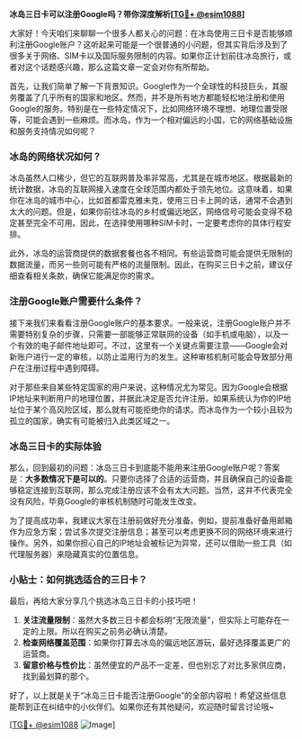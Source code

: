 **冰岛三日卡可以注册Google吗？带你深度解析[[TG💪+ @esim1088](https://t.me/s/esim1088)]**

大家好！今天咱们来聊聊一个很多人都关心的问题：在冰岛使用三日卡是否能够顺利注册Google账户？这听起来可能是一个很普通的小问题，但其实背后涉及到了很多关于网络、SIM卡以及国际服务限制的内容。如果你正计划前往冰岛旅行，或者对这个话题感兴趣，那么这篇文章一定会对你有所帮助。

首先，让我们简单了解一下背景知识。Google作为一个全球性的科技巨头，其服务覆盖了几乎所有的国家和地区。然而，并不是所有地方都能轻松地注册和使用Google的服务。特别是在一些特定情况下，比如网络环境不理想、地理位置受限等，可能会遇到一些麻烦。而冰岛，作为一个相对偏远的小国，它的网络基础设施和服务支持情况如何呢？

### 冰岛的网络状况如何？

冰岛虽然人口稀少，但它的互联网普及率非常高，尤其是在城市地区。根据最新的统计数据，冰岛的互联网接入速度在全球范围内都处于领先地位。这意味着，如果你在冰岛的城市中心，比如首都雷克雅未克，使用三日卡上网的话，通常不会遇到太大的问题。但是，如果你前往冰岛的乡村或偏远地区，网络信号可能会变得不稳定甚至完全不可用。因此，在选择使用哪种SIM卡时，一定要考虑你的具体行程安排。

此外，冰岛的运营商提供的数据套餐也各不相同。有些运营商可能会提供无限制的数据流量，而另一些则可能有严格的流量限制。因此，在购买三日卡之前，建议仔细查看相关条款，确保它能满足你的需求。

### 注册Google账户需要什么条件？

接下来我们来看看注册Google账户的基本要求。一般来说，注册Google账户并不需要特别复杂的步骤，只需要一部能够正常联网的设备（如手机或电脑），以及一个有效的电子邮件地址即可。不过，这里有一个关键点需要注意——Google会对新账户进行一定的审核，以防止滥用行为的发生。这种审核机制可能会导致部分用户在注册过程中遇到障碍。

对于那些来自某些特定国家的用户来说，这种情况尤为常见。因为Google会根据IP地址来判断用户的地理位置，并据此决定是否允许注册。如果系统认为你的IP地址位于某个高风险区域，那么就有可能拒绝你的请求。而冰岛作为一个较小且较为孤立的国家，确实有可能被归入此类区域之一。

### 冰岛三日卡的实际体验

那么，回到最初的问题：冰岛三日卡到底能不能用来注册Google账户呢？答案是：**大多数情况下是可以的**。只要你选择了合适的运营商，并且确保自己的设备能够稳定连接到互联网，那么完成注册应该不会有太大问题。当然，这并不代表完全没有风险，毕竟Google的审核机制随时可能发生改变。

为了提高成功率，我建议大家在注册前做好充分准备。例如，提前准备好备用邮箱作为应急方案；尝试多次提交注册信息；甚至可以考虑更换不同的网络环境来进行操作。另外，如果你担心自己的IP地址会被标记为异常，还可以借助一些工具（如代理服务器）来隐藏真实的位置信息。

### 小贴士：如何挑选适合的三日卡？

最后，再给大家分享几个挑选冰岛三日卡的小技巧吧！

1. **关注流量限制**：虽然大多数三日卡都会标明“无限流量”，但实际上可能存在一定的上限。所以在购买之前务必确认清楚。
2. **检查网络覆盖范围**：如果你打算去冰岛的偏远地区游玩，最好选择覆盖更广的运营商。
3. **留意价格与性价比**：虽然便宜的产品不一定差，但也别忘了对比多家供应商，找到最划算的那个。

好了，以上就是关于“冰岛三日卡能否注册Google”的全部内容啦！希望这些信息能帮到正在纠结中的小伙伴们。如果你还有其他疑问，欢迎随时留言讨论哦~

[[TG💪+ @esim1088](https://t.me/s/esim1088) ![Image](https://i.postimg.cc/4NQfJmqS/Snipaste-2025-05-13-00-14-12.png)]
